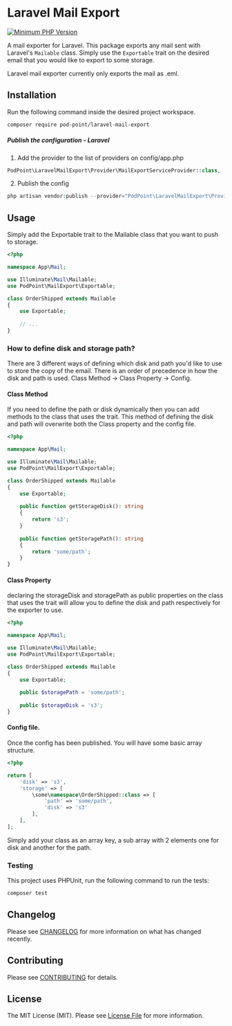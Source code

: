 # Laravel Mail Export

[![Minimum PHP Version](https://img.shields.io/badge/php-%3E%3D%207.1-8892BF.svg?style=flat-square)](https://php.net/)

A mail exporter for Laravel. This package exports any mail sent with Laravel's `Mailable` class. Simply use 
the `Exportable` trait on the desired email that you would like to export to some storage.

Laravel mail exporter currently only exports the mail as .eml.

## Installation

Run the following command inside the desired project workspace.
```bash
composer require pod-point/laravel-mail-export
```
##### Publish the configuration - Laravel
1. Add the provider to the list of providers on config/app.php

```php
PodPoint\LaravelMailExport\Provider\MailExportServiceProvider::class,
```

2. Publish the config
```php
php artisan vendor:publish --provider="PodPoint\LaravelMailExport\Provider\MailExportServiceProvider" --tag="mail-export"
```

## Usage

Simply add the Exportable trait to the Mailable class that you want to push to storage.

```php
<?php

namespace App\Mail;

use Illuminate\Mail\Mailable;
use PodPoint\MailExport\Exportable;

class OrderShipped extends Mailable
{
    use Exportable;
    
    // ...
}
```

### How to define disk and storage path?

There are 3 different ways of defining which disk and path you'd like to use to store the copy of the email. There is an order of precedence in how the disk and path is used. Class Method -> Class Property -> Config.

#### Class Method
If you need to define the path or disk dynamically then you can add methods to the class that uses the trait. This method of defining the disk and path will overwrite both the Class property and the config file.

```php
<?php

namespace App\Mail;

use Illuminate\Mail\Mailable;
use PodPoint\MailExport\Exportable;

class OrderShipped extends Mailable
{
    use Exportable;
    
    public function getStorageDisk(): string
    {
        return 's3';
    }
    
    public function getStoragePath(): string
    {
        return 'some/path';
    }
}
```

#### Class Property
declaring the storageDisk and storagePath as public properties on the class that uses the trait will allow you to define the disk and path respectively for the exporter to use.

```php
<?php

namespace App\Mail;

use Illuminate\Mail\Mailable;
use PodPoint\MailExport\Exportable;

class OrderShipped extends Mailable
{
    use Exportable;
    
    public $storagePath = 'some/path';
    
    public $storageDisk = 's3';
}
```

#### Config file.
Once the config has been published. You will have some basic array structure.

```php
<?php

return [
    'disk' => 's3',
    'storage' => [
        \some\namespace\OrderShipped::class => [
            'path' => 'some/path',
            'disk' => 's3'
        ],
    ],
];
```

Simply add your class as an array key, a sub array with 2 elements one for disk and another for the path.

### Testing

This project uses PHPUnit, run the following command to run the tests:
```bash
composer test
```

## Changelog

Please see [CHANGELOG](CHANGELOG.md) for more information on what has changed recently.

## Contributing
Please see [CONTRIBUTING](CONTRIBUTING.md) for details.

## License
The MIT License (MIT). Please see [License File](LICENCE) for more information.
